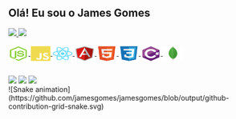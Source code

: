 ## Olá! Eu sou o James Gomes
<div>
  <a href="https://github.com/jamesgomes">
    <img height="180em"
      src="https://github-readme-stats.vercel.app/api?username=jamesgomes&show_icons=true&theme=dark&include_all_commits=true&count_private=true" />
    <img height="180em"
      src="https://github-readme-stats.vercel.app/api/top-langs/?username=jamesgomes&layout=compact&langs_count=7&theme=dark" />
</div>
<div style="display: inline_block"><br>
  <img align="center" alt="James-Nodejs" height="30" width="40"
    src="https://raw.githubusercontent.com/devicons/devicon/master/icons/nodejs/nodejs-original.svg">
  <img align="center" alt="James-Js" height="30" width="40"
    src="https://raw.githubusercontent.com/devicons/devicon/master/icons/javascript/javascript-plain.svg">
  <img align="center" alt="James-React" height="30" width="40"
    src="https://raw.githubusercontent.com/devicons/devicon/master/icons/react/react-original.svg">
  <img align="center" alt="James-angularjs" height="30" width="40"
    src="https://raw.githubusercontent.com/devicons/devicon/master/icons/angularjs/angularjs-original.svg">
  <img align="center" alt="James-HTML" height="30" width="40"
    src="https://raw.githubusercontent.com/devicons/devicon/master/icons/html5/html5-original.svg">
  <img align="center" alt="James-CSS" height="30" width="40"
    src="https://raw.githubusercontent.com/devicons/devicon/master/icons/css3/css3-original.svg">
  <img align="center" alt="James-Csharp" height="30" width="40"
    src="https://raw.githubusercontent.com/devicons/devicon/master/icons/csharp/csharp-original.svg">
  <img align="center" alt="James-mongodb" height="30" width="40"
    src="https://raw.githubusercontent.com/devicons/devicon/master/icons/mongodb/mongodb-original.svg">
</div>

##

<div>
  <a href="https://instagram.com/jamesgomes" target="_blank"><img
      src="https://img.shields.io/badge/-Instagram-%23E4405F?style=for-the-badge&logo=instagram&logoColor=white"
      target="_blank"></a>
  <a href="mailto:jamesgomes.sistemas@gmail.com"><img
      src="https://img.shields.io/badge/-Gmail-%23333?style=for-the-badge&logo=gmail&logoColor=white"
      target="_blank"></a>
  <a href="https://https://www.linkedin.com/in/jamesgomesbr/" target="_blank"><img
      src="https://img.shields.io/badge/-LinkedIn-%230077B5?style=for-the-badge&logo=linkedin&logoColor=white"
      target="_blank"></a>

</div>
  ![Snake animation](https://github.com/jamesgomes/jamesgomes/blob/output/github-contribution-grid-snake.svg)
